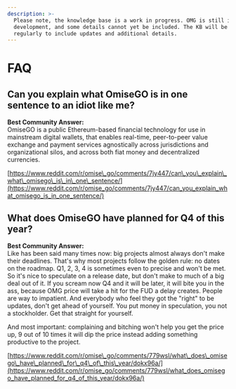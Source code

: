 ```yaml
---
description: >-
  Please note, the knowledge base is a work in progress. OMG is still in
  development, and some details cannot yet be included. The KB will be revised
  regularly to include updates and additional details.
---
```


# FAQ

## Can you explain what OmiseGO is in one sentence to an idiot like me?

**Best Community Answer:**  
OmiseGO is a public Ethereum-based financial technology for use in mainstream digital wallets, that enables real-time, peer-to-peer value exchange and payment services agnostically across jurisdictions and organizational silos, and across both fiat money and decentralized currencies.  
  
[https://www.reddit.com/r/omise\_go/comments/7jy447/can\_you\_explain\_what\_omisego\_is\_in\_one\_sentence/](https://www.reddit.com/r/omise_go/comments/7jy447/can_you_explain_what_omisego_is_in_one_sentence/)



## What does OmiseGO have planned for Q4 of this year?

**Best Community Answer:**  
Like has been said many times now: big projects almost always don't make their deadlines. That's why most projects follow the golden rule: no dates on the roadmap. Q1, 2, 3, 4 is sometimes even to precise and won't be met. So it's nice to speculate on a release date, but don't make to much of a big deal out of it. If you scream now Q4 and it will be later, it will bite you in the ass, because OMG price will take a hit for the FUD a delay creates. People are way to impatient. And everybody who feel they got the "right" to be updates, don't get ahead of yourself. You put money in speculation, you not a stockholder. Get that straight for yourself.

And most important: complaining and bitching won't help you get the price up, 9 out of 10 times it will dip the price instead adding something productive to the project.  
  
[https://www.reddit.com/r/omise\_go/comments/779wsl/what\_does\_omisego\_have\_planned\_for\_q4\_of\_this\_year/dokx96a/](https://www.reddit.com/r/omise_go/comments/779wsl/what_does_omisego_have_planned_for_q4_of_this_year/dokx96a/)

